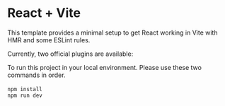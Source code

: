 # React + Vite

This template provides a minimal setup to get React working in Vite with HMR and some ESLint rules.

Currently, two official plugins are available:

To run this project in your local environment. Please use these two commands in order.
<br />
<br />
`npm install`
<br />
`npm run dev`
